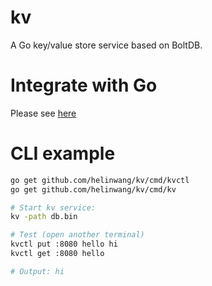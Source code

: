 # kv
A Go key/value store service based on BoltDB.

# Integrate with Go

Please see [here](./example_test.go)

# CLI example

```bash
go get github.com/helinwang/kv/cmd/kvctl
go get github.com/helinwang/kv/cmd/kv

# Start kv service:
kv -path db.bin

# Test (open another terminal)
kvctl put :8080 hello hi
kvctl get :8080 hello

# Output: hi
```
